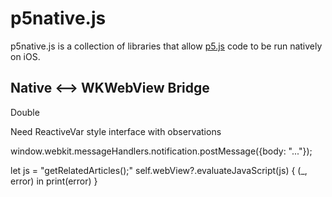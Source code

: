 # p5native.js
p5native.js is a collection of libraries that allow [p5.js](https://github.com/processing/p5.js) code to be run natively on iOS.

## Native <--> WKWebView Bridge



Double

Need ReactiveVar style interface with observations

window.webkit.messageHandlers.notification.postMessage({body: "..."});

let js = "getRelatedArticles();"
self.webView?.evaluateJavaScript(js) { (_, error) in
    print(error)
}
